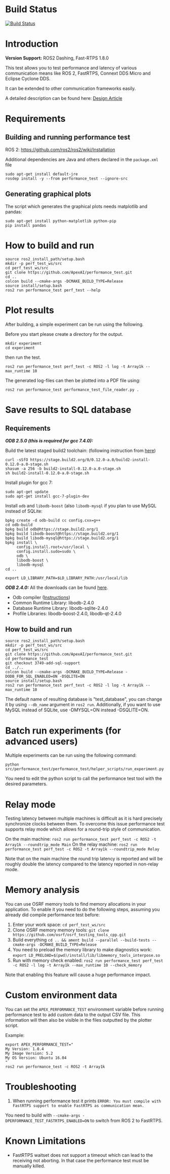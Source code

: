 # Build Status
[![Build Status](https://dev.azure.com/ApexAI/performance_test/_apis/build/status/ApexAI.performance_test?branchName=master)](https://dev.azure.com/ApexAI/performance_test/_build/latest?definitionId=2&branchName=master)

# Introduction

**Version Support:** ROS2 Dashing, Fast-RTPS 1.8.0

This test allows you to test performance and latency of various communication means
like ROS 2, FastRTPS, Connext DDS Micro and Eclipse Cyclone DDS.

It can be extended to other communication frameworks easily.

A detailed description can be found here: [Design Article](performance_test/design/performance_test-design.md)

# Requirements

## Building and running performance test

ROS 2: https://github.com/ros2/ros2/wiki/Installation

Additional dependencies are Java and others declared in the `package.xml` file 
```
sudo apt-get install default-jre
rosdep install -y --from performance_test --ignore-src
```

## Generating graphical plots

The script which generates the graphical plots needs matplotlib and pandas:
```
sudo apt-get install python-matplotlib python-pip
pip install pandas
```

# How to build and run

```
source ros2_install_path/setup.bash
mkdir -p perf_test_ws/src
cd perf_test_ws/src
git clone https://github.com/ApexAI/performance_test.git
cd ..
colcon build --cmake-args -DCMAKE_BUILD_TYPE=Release
source install/setup.bash
ros2 run performance_test perf_test --help
```
# Plot results

After building, a simple experiment can be run using the following.

Before you start please create a directory for the output.
```
mkdir experiment
cd experiment
```

then run the test.
```
ros2 run performance_test perf_test -c ROS2 -l log -t Array1k --max_runtime 10
```

The generated log-files can then be plotted into a PDF file using:
```
ros2 run performance_test performance_test_file_reader.py .
```

# Save results to SQL database

## Requirements
***ODB 2.5.0 (this is required for gcc 7.4.0):***

Build the latest staged build2 toolchain: (following instruction from [here](https://www.codesynthesis.com/pipermail/odb-users/2018-June/004039.html))
```
curl -sSfO https://stage.build2.org/0/0.12.0-a.0/build2-install-0.12.0-a.0-stage.sh
shasum -a 256 -b build2-install-0.12.0-a.0-stage.sh
sh build2-install-0.12.0-a.0-stage.sh
```
Install plugin for gcc 7:
```
sudo apt-get update
sudo apt-get install gcc-7-plugin-dev
```
Install `odb` and `libodb-boost` (also `libodb-mysql` if you plan to use MySQL instead of SQLite:
```
bpkg create -d odb-build cc config.cxx=g++
cd odb-build
bpkg build odb@https://stage.build2.org/1
bpkg build libodb-boost@https://stage.build2.org/1
bpkg build libodb-mysql@https://stage.build2.org/1
bpkg install \
     config.install.root=/usr/local \
     config.install.sudo=sudo \
     odb \
     libodb-boost \
     libodb-mysql
cd ..
```
```
export LD_LIBRARY_PATH=$LD_LIBRARY_PATH:/usr/local/lib
```

***ODB 2.4.0:***
All the downloads can be found [here](https://www.codesynthesis.com/products/odb/download.xhtml).
* Odb compiler ([Instructions](https://www.codesynthesis.com/products/odb/doc/install-unix.xhtml))
* Common Runtime Library: libodb-2.4.0
* Database Runtime Library: libodb-sqlite-2.4.0
* Profile Libraries: libodb-boost-2.4.0, libodb-qt-2.4.0

## How to build and run
```
source ros2_install_path/setup.bash
mkdir -p perf_test_ws/src
cd perf_test_ws/src
git clone https://github.com/ApexAI/performance_test.git
cd performance_test
git checkout 3749-add-sql-support
cd ../..
colcon build --cmake-args -DCMAKE_BUILD_TYPE=Release -DODB_FOR_SQL_ENABLED=ON -DSQLITE=ON
source install/setup.bash
ros2 run performance_test perf_test -c ROS2 -l log -t Array1k --max_runtime 10
```

The default name of resulting database is "test_database", you can change it by using `--db_name`
argument in `ros2 run`. Additionally, if you want to use MySQL instead of SQLite, use -DMYSQL=ON
instead -DSQLITE=ON.

# Batch run experiments (for advanced users)

Multiple experiments can be run using the following command:

```
python src/performance_test/performance_test/helper_scripts/run_experiment.py
```

You need to edit the python script to call the performance test tool with the desired parameters.

# Relay mode

Testing latency between multiple machines is difficult as it is hard precisely synchronize clocks between them.
To overcome this issue performance test supports relay mode which allows for a round-trip style of communication.

On the main machine: `ros2 run performance_test perf_test -c ROS2 -t Array1k --roundtrip_mode Main`
On the relay machine: `ros2 run performance_test perf_test -c ROS2 -t Array1k --roundtrip_mode Relay`

Note that on the main machine the round trip latency is reported and will be roughly double the latency compared to
the latency reported in non-relay mode.

# Memory analysis

You can use OSRF memory tools to find memory allocations in your application. To enable it
you need to do the following steps, assuming you already did compile performance test before:

1. Enter your work space: `cd perf_test_ws/src`
1. Clone OSRF memory memory tools: `git clone https://github.com/osrf/osrf_testing_tools_cpp.git`
1. Build everything `cd .. && ament build --parallel --build-tests --cmake-args -DCMAKE_BUILD_TYPE=Release`
1. You need to preload the memory library to make diagnostics work: `export LD_PRELOAD=$(pwd)/install/lib/libmemory_tools_interpose.so`
1. Run with memory check enabled: `ros2 run performance_test perf_test -c ROS2 -l log -t Array1k --max_runtime 10 --check_memory`

Note that enabling this feature will cause a huge performance impact.

# Custom environment data

You can set the `APEX_PERFORMANCE_TEST` environment variable before running performance test
to add custom data to the output CSV file.
This information will then also be visible in the files outputted by the plotter script.

Example:
```
export APEX_PERFORMANCE_TEST="
My Version: 1.0.4
My Image Version: 5.2
My OS Version: Ubuntu 16.04
"
ros2 run performance_test -c ROS2 -t Array1k
```

# Troubleshooting

1. When running performance test it prints
`ERROR: You must compile with FastRTPS support to enable FastRTPS as communication mean.`

You need to build with `--cmake-args -DPERFORMANCE_TEST_FASTRTPS_ENABLED=ON` to switch from ROS 2 to FastRTPS.

# Known Limitations

* FastRTPS waitset does not support a timeout which can lead to the receiving not aborting. In that case the performance test must be manually killed.

